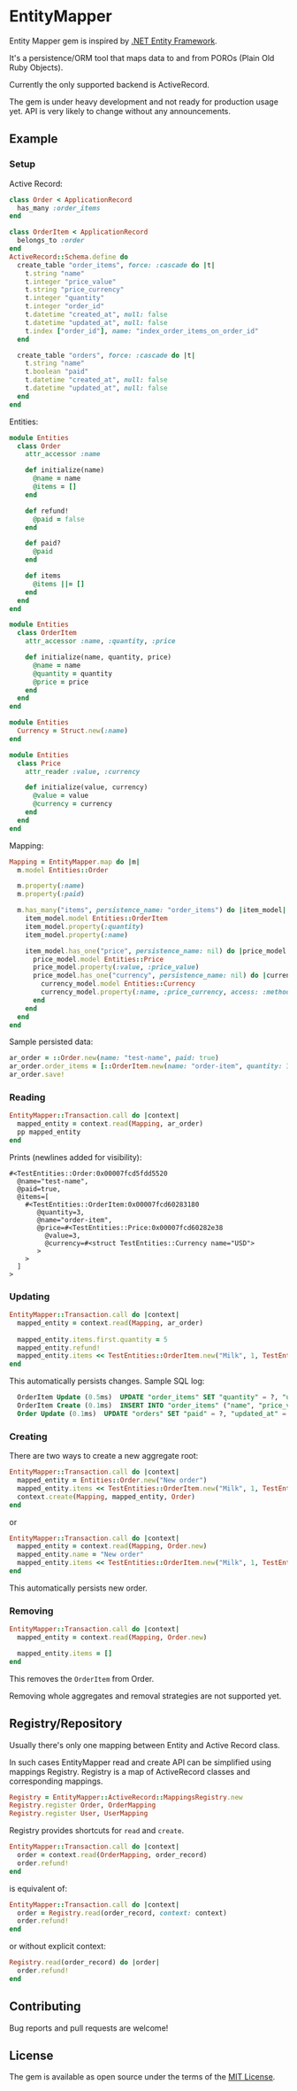 # EntityMapper

Entity Mapper gem is inspired by [.NET Entity Framework](https://docs.microsoft.com/en-us/ef/).

It's a persistence/ORM tool that maps data to and from POROs (Plain Old Ruby Objects).

Currently the only supported backend is ActiveRecord.

The gem is under heavy development and not ready for production usage yet. API is very likely to change without any announcements.

## Example

### Setup

Active Record:

```ruby
class Order < ApplicationRecord
  has_many :order_items
end

class OrderItem < ApplicationRecord
  belongs_to :order
end
ActiveRecord::Schema.define do
  create_table "order_items", force: :cascade do |t|
    t.string "name"
    t.integer "price_value"
    t.string "price_currency"
    t.integer "quantity"
    t.integer "order_id"
    t.datetime "created_at", null: false
    t.datetime "updated_at", null: false
    t.index ["order_id"], name: "index_order_items_on_order_id"
  end

  create_table "orders", force: :cascade do |t|
    t.string "name"
    t.boolean "paid"
    t.datetime "created_at", null: false
    t.datetime "updated_at", null: false
  end
end
```

Entities:

```ruby
module Entities
  class Order
    attr_accessor :name

    def initialize(name)
      @name = name
      @items = []
    end

    def refund!
      @paid = false
    end

    def paid?
      @paid
    end

    def items
      @items ||= []
    end
  end
end

module Entities
  class OrderItem
    attr_accessor :name, :quantity, :price

    def initialize(name, quantity, price)
      @name = name
      @quantity = quantity
      @price = price
    end
  end
end

module Entities
  Currency = Struct.new(:name)
end

module Entities
  class Price
    attr_reader :value, :currency

    def initialize(value, currency)
      @value = value
      @currency = currency
    end
  end
end
```

Mapping:

```ruby
Mapping = EntityMapper.map do |m|
  m.model Entities::Order

  m.property(:name)
  m.property(:paid)

  m.has_many("items", persistence_name: "order_items") do |item_model|
    item_model.model Entities::OrderItem
    item_model.property(:quantity)
    item_model.property(:name)

    item_model.has_one("price", persistence_name: nil) do |price_model|
      price_model.model Entities::Price
      price_model.property(:value, :price_value)
      price_model.has_one("currency", persistence_name: nil) do |currency_model|
        currency_model.model Entities::Currency
        currency_model.property(:name, :price_currency, access: :method)
      end
    end
  end
end
```

Sample persisted data:
```ruby
ar_order = ::Order.new(name: "test-name", paid: true)
ar_order.order_items = [::OrderItem.new(name: "order-item", quantity: 3,  price_value: 3, price_currency: "USD")]
ar_order.save!
```


### Reading

```ruby
EntityMapper::Transaction.call do |context|
  mapped_entity = context.read(Mapping, ar_order)
  pp mapped_entity
end
```

Prints (newlines added for visibility):
```
#<TestEntities::Order:0x00007fcd5fdd5520 
  @name="test-name",
  @paid=true,
  @items=[
    #<TestEntities::OrderItem:0x00007fcd60283180
       @quantity=3,
       @name="order-item",
       @price=#<TestEntities::Price:0x00007fcd60282e38 
         @value=3,
         @currency=#<struct TestEntities::Currency name="USD">
       >
    >
  ]
>
```


### Updating

```ruby
EntityMapper::Transaction.call do |context|
  mapped_entity = context.read(Mapping, ar_order)
  
  mapped_entity.items.first.quantity = 5
  mapped_entity.refund!
  mapped_entity.items << TestEntities::OrderItem.new("Milk", 1, TestEntities::Price.new(3, TestEntities::Currency.new("USD")))
end
```

This automatically persists changes. Sample SQL log:
```sql
  OrderItem Update (0.5ms)  UPDATE "order_items" SET "quantity" = ?, "updated_at" = ? WHERE "order_items"."id" = ?  [["quantity", 5], ["updated_at", "2019-07-06 21:25:48.392611"], ["id", 1]]
  OrderItem Create (0.1ms)  INSERT INTO "order_items" ("name", "price_value", "price_currency", "quantity", "order_id", "created_at", "updated_at") VALUES (?, ?, ?, ?, ?, ?, ?)  [["name", "Milk"], ["price_value", 3], ["price_currency", "USD"], ["quantity", 1], ["order_id", 1], ["created_at", "2019-07-06 21:25:48.396440"], ["updated_at", "2019-07-06 21:25:48.396440"]]
  Order Update (0.1ms)  UPDATE "orders" SET "paid" = ?, "updated_at" = ? WHERE "orders"."id" = ?  [["paid", 0], ["updated_at", "2019-07-06 21:25:48.398639"], ["id", 1]]
```

### Creating

There are two ways to create a new aggregate root:

```ruby
EntityMapper::Transaction.call do |context|
  mapped_entity = Entities::Order.new("New order")
  mapped_entity.items << TestEntities::OrderItem.new("Milk", 1, TestEntities::Price.new(3, TestEntities::Currency.new("USD")))
  context.create(Mapping, mapped_entity, Order)
end
```

or
```ruby
EntityMapper::Transaction.call do |context|
  mapped_entity = context.read(Mapping, Order.new)
  mapped_entity.name = "New order"
  mapped_entity.items << TestEntities::OrderItem.new("Milk", 1, TestEntities::Price.new(3, TestEntities::Currency.new("USD")))
end
```

This automatically persists new order.

### Removing

```ruby
EntityMapper::Transaction.call do |context|
  mapped_entity = context.read(Mapping, Order.new)

  mapped_entity.items = []
end
```

This removes the `OrderItem` from Order.

Removing whole aggregates and removal strategies are not supported yet.

## Registry/Repository

Usually there's only one mapping between Entity and Active Record class.

In such cases EntityMapper read and create API can be simplified using mappings Registry.
Registry is a map of ActiveRecord classes and corresponding mappings.

```ruby
Registry = EntityMapper::ActiveRecord::MappingsRegistry.new
Registry.register Order, OrderMapping
Registry.register User, UserMapping
```

Registry provides shortcuts for `read` and `create`.

```ruby
EntityMapper::Transaction.call do |context|
  order = context.read(OrderMapping, order_record)
  order.refund!
end
```

is equivalent of:

```ruby
EntityMapper::Transaction.call do |context|
  order = Registry.read(order_record, context: context)
  order.refund!
end
```

or without explicit context:

```ruby
Registry.read(order_record) do |order|
  order.refund!
end
```

## Contributing

Bug reports and pull requests are welcome!

## License

The gem is available as open source under the terms of the [MIT License](https://opensource.org/licenses/MIT).

